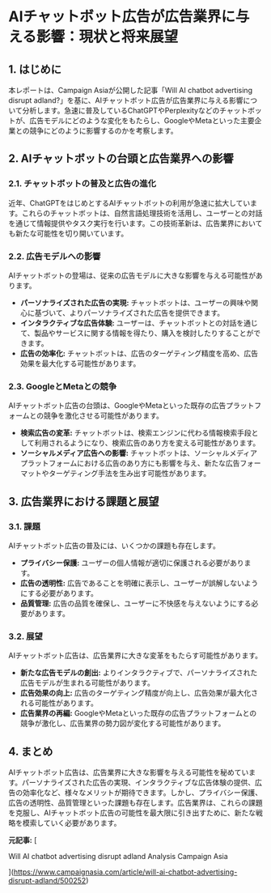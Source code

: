 # AIチャットボット広告が広告業界に与える影響：現状と将来展望

## 1. はじめに

本レポートは、Campaign Asiaが公開した記事「Will AI chatbot advertising disrupt adland?」を基に、AIチャットボット広告が広告業界に与える影響について分析します。急速に普及しているChatGPTやPerplexityなどのチャットボットが、広告モデルにどのような変化をもたらし、GoogleやMetaといった主要企業との競争にどのように影響するのかを考察します。

## 2. AIチャットボットの台頭と広告業界への影響

### 2.1. チャットボットの普及と広告の進化

近年、ChatGPTをはじめとするAIチャットボットの利用が急速に拡大しています。これらのチャットボットは、自然言語処理技術を活用し、ユーザーとの対話を通じて情報提供やタスク実行を行います。この技術革新は、広告業界においても新たな可能性を切り開いています。

### 2.2. 広告モデルへの影響

AIチャットボットの登場は、従来の広告モデルに大きな影響を与える可能性があります。

* **パーソナライズされた広告の実現:** チャットボットは、ユーザーの興味や関心に基づいて、よりパーソナライズされた広告を提供できます。
* **インタラクティブな広告体験:** ユーザーは、チャットボットとの対話を通じて、製品やサービスに関する情報を得たり、購入を検討したりすることができます。
* **広告の効率化:** チャットボットは、広告のターゲティング精度を高め、広告効果を最大化する可能性があります。

### 2.3. GoogleとMetaとの競争

AIチャットボット広告の台頭は、GoogleやMetaといった既存の広告プラットフォームとの競争を激化させる可能性があります。

* **検索広告の変革:** チャットボットは、検索エンジンに代わる情報検索手段として利用されるようになり、検索広告のあり方を変える可能性があります。
* **ソーシャルメディア広告への影響:** チャットボットは、ソーシャルメディアプラットフォームにおける広告のあり方にも影響を与え、新たな広告フォーマットやターゲティング手法を生み出す可能性があります。

## 3. 広告業界における課題と展望

### 3.1. 課題

AIチャットボット広告の普及には、いくつかの課題も存在します。

* **プライバシー保護:** ユーザーの個人情報が適切に保護される必要があります。
* **広告の透明性:** 広告であることを明確に表示し、ユーザーが誤解しないようにする必要があります。
* **品質管理:** 広告の品質を確保し、ユーザーに不快感を与えないようにする必要があります。

### 3.2. 展望

AIチャットボット広告は、広告業界に大きな変革をもたらす可能性があります。

* **新たな広告モデルの創出:** よりインタラクティブで、パーソナライズされた広告モデルが生まれる可能性があります。
* **広告効果の向上:** 広告のターゲティング精度が向上し、広告効果が最大化される可能性があります。
* **広告業界の再編:** GoogleやMetaといった既存の広告プラットフォームとの競争が激化し、広告業界の勢力図が変化する可能性があります。

## 4. まとめ

AIチャットボット広告は、広告業界に大きな影響を与える可能性を秘めています。パーソナライズされた広告の実現、インタラクティブな広告体験の提供、広告の効率化など、様々なメリットが期待できます。しかし、プライバシー保護、広告の透明性、品質管理といった課題も存在します。広告業界は、これらの課題を克服し、AIチャットボット広告の可能性を最大限に引き出すために、新たな戦略を模索していく必要があります。



**元記事:** [
 Will AI chatbot advertising disrupt adland Analysis Campaign Asia
](https://www.campaignasia.com/article/will-ai-chatbot-advertising-disrupt-adland/500252)